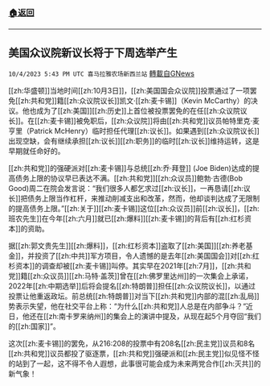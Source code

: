 ###  [:house:返回](README.md)
---


## 美国众议院新议长将于下周选举产生
`10/4/2023 5:43 PM UTC 喜马拉雅农场新西兰站` [轉載自GNews](https://gnews.org/articles/1782379)

[[zh:华盛顿]]当地时间[[zh:10月3日]]，[[zh:美国国会众议院]]投票通过了一项罢免[[zh:共和党]]籍[[zh:众议院议长]]凯文·[[zh:麦卡锡]]（Kevin McCarthy）的决议。他也成为了[[zh:美国]][[zh:历史]]上首位被投票罢免的在任[[zh:众议院议长]]。在[[zh:麦卡锡]]被免职后，[[zh:众议院]]将由[[zh:共和党]]议员帕特里克·麦亨里（Patrick McHenry）临时担任代理[[zh:议长]]。如果遇到[[zh:众议院议长]]出现空缺，会有继续承担[[zh:议长]][[zh:职务]]的临时[[zh:议长]]维持运转，这是早期就任命好的。


[[zh:共和党]]的强硬派对[[zh:麦卡锡]]与总统[[zh:乔·拜登]] (Joe Biden)达成的提高债务上限的协议早已表达不满。[[zh:共和党]][[zh:众议员]]鲍勃·古德(Bob Good)周二在院会发言说：“我们很多人都乞求过[[zh:议长]]，一再恳请[[zh:议长]]把债务上限当作杠杆，来推动削减支出和改革，然而，他却谈判达成了无限制的提高债务上限。”[[zh:关于]][[zh:麦卡锡]]这位[[zh:众议员]]前[[zh:议长]]，[[zh:班农先生]]在今年[[zh:六月]]就已[[zh:爆料]][[zh:麦卡锡]]的背后有[[zh:红杉资本]]的资助。

据[[zh:郭文贵先生]][[zh:爆料]]，[[zh:红杉资本]]盗取了[[zh:美国]][[zh:养老基金]]，并投资了[[zh:中共]]军方项目，令人遗憾的是去年[[zh:美国国会]]对[[zh:红杉资本]]的调查却被[[zh:麦卡锡]]叫停。其实早在2021年[[zh:7月]]，[[zh:共和党]]籍[[zh:众议员]][[zh:马特·盖茨]]曾在[[zh:佛罗里达州]]的一次集会上承诺，2022年[[zh:中期选举]]后将会提名[[zh:特朗普]]担任[[zh:众议院议长]]，以通过投票让他重返政坛。前总统[[zh:特朗普]]对当下[[zh:共和党]]内部的混[[zh:乱局]]势表示失望，他在社交平台上称：“为什么[[zh:共和党]]人总是在内部争斗？“近日，他还在[[zh:南卡罗来纳州]]的集会上的演讲中提及，从现在起5个月夺回“我们的[[zh:国家]]”。


这次[[zh:麦卡锡]]的罢免，从216:208的投票中有208名[[zh:民主党]]议员和8名[[zh:共和党]]议员都投了驱逐票，[[zh:共和党]]强硬派和[[zh:民主党]]似见怪不怪的站到了一起，这不得不令人遐想，此事很可能会成为未来两党合作[[zh:灭共]]的新气象！

